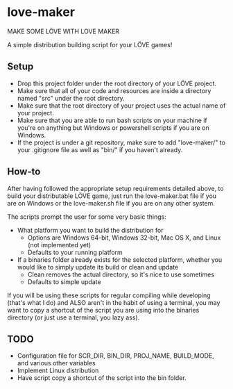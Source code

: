 love-maker
==========
MAKE SOME LÖVE WITH LOVE MAKER

A simple distribution building script for your LÖVE games!

Setup
-----
- Drop this project folder under the root directory of your LÖVE project.
- Make sure that all of your code and resources are inside a directory named "src" under the root directory.
- Make sure that the root directory of your project uses the actual name of your project.
- Make sure that you are able to run bash scripts on your machine if you're on anything but Windows or powershell scripts if you are on Windows.
- If the project is under a git repository, make sure to add "love-maker/" to your .gitignore file as well as "bin/" if you haven't already.

How-to
------
After having followed the appropriate setup requirements detailed above, to build your distributable LÖVE game, just run the love-maker.bat file if you are on Windows or the love-maker.sh file if you are on any other system.

The scripts prompt the user for some very basic things:
- What platform you want to build the distribution for
  - Options are Windows 64-bit, Windows 32-bit, Mac OS X, and Linux (not implemented yet)
  - Defaults to your running platform
- If a binaries folder already exists for the selected platform, whether you would like to simply update its build or clean and update
  - Clean removes the actual directory, so it's nice to use sometimes
  - Defaults to simple update

If you will be using these scripts for regular compiling while developing (that's what I do) and ALSO aren't in the habit of using a terminal, you may want to copy a shortcut of the script you are using into the binaries directory (or just use a terminal, you lazy ass).

TODO
----
- Configuration file for SCR_DIR, BIN_DIR, PROJ_NAME, BUILD_MODE, and various other variables
- Implement Linux distribution
- Have script copy a shortcut of the script into the bin folder.
